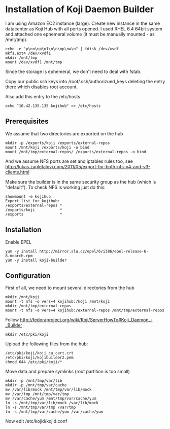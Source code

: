 Installation of Koji Daemon Builder
===================================

I am using Amazon EC2 instance (large). Create new instance in the same
datacenter as Koji Hub with all ports opened. I used RHEL 6.4 64bit system and
attached one ephemeral volume (it must be manually mounted - as /mnt/tmp).

    echo -e "p\nn\np\n1\n\n\np\nw\n" | fdisk /dev/xvdf
    mkfs.ext4 /dev/xvdf1
    mkdir /mnt/tmp
    mount /dev/xvdf1 /mnt/tmp

Since the storage is ephemeral, we don't need to deal with fstab.

Copy our public ssh keys into /root/.ssh/authorizued_keys deleting the entry
there which disables root account.

Also add this entry to the /etc/hosts

    echo "10.42.135.135 kojihub" >> /etc/hosts

Prerequisites
-------------

We assume that two directories are exported on the hub

    mkdir -p /exports/koji /exports/external-repos
    mount /mnt/koji /exports/koji -o bind
    mount /mnt/tmp/external-repos/ /exports/external-repos -o bind

And we assume NFS ports are set and iptables rules too, see
http://lukas.zapletalovi.com/2011/05/export-for-both-nfs-v4-and-v3-clients.html

Make sure the builder is in the same security group as the hub (which is
"default"). To check NFS is working just do this:

    showmount -e kojihub
    Export list for kojihub:
    /exports/external-repos *
    /exports/koji           *
    /exports                *

Installation
------------

Enable EPEL

    yum -y install http://mirror.slu.cz/epel/6/i386/epel-release-6-8.noarch.rpm
    yum -y install koji-builder

Configuration
-------------

First of all, we need to mount several directories from the hub

    mkdir /mnt/koji
    mount -t nfs -o vers=4 kojihub:/koji /mnt/koji
    mkdir /mnt/tmp/external-repos
    mount -t nfs -o vers=4 kojihub:/external-repos /mnt/tmp/external-repos

Follow http://fedoraproject.org/wiki/Koji/ServerHowTo#Koji_Daemon_-_Builder

    mkdir /etc/pki/koji

Upload the following files from the hub:

    /etc/pki/koji/koji_ca_cert.crt
    /etc/pki/koji/kojibuilder2.pem
    chmod 644 /etc/pki/koji/*

Move data and prepare symlinks (root partition is too small)

    mkdir -p /mnt/tmp/var/lib
    mkdir -p /mnt/tmp/var/cache
    mv /var/lib/mock /mnt/tmp/var/lib/mock
    mv /var/tmp /mnt/tmp/var/tmp
    mv /var/cache/yum /mnt/tmp/var/cache/yum
    ln -s /mnt/tmp/var/lib/mock /var/lib/mock
    ln -s /mnt/tmp/var/tmp /var/tmp
    ln -s /mnt/tmp/var/cache/yum /var/cache/yum

Now edit /etc/kojid/kojid.conf

